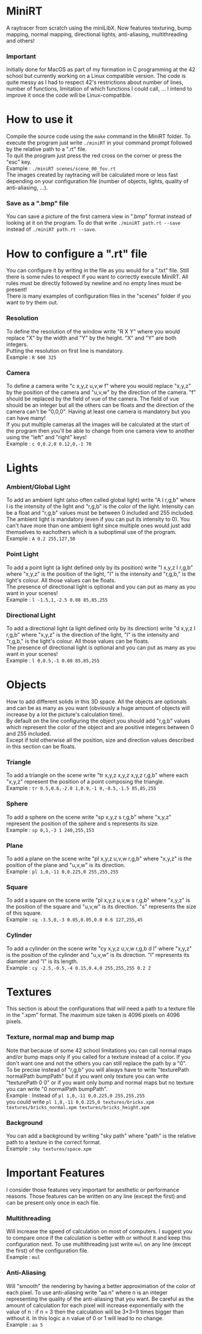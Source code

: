 # MiniRT
A raytracer from scratch using the miniLibX. Now features texturing, bump mapping, normal mapping, directional lights, anti-aliasing, multithreading and others!

### Important
Initially done for MacOS as part of my formation in C programming at the 42 school but currently working on a Linux compatible version.
The code is quite messy as I had to respect 42's restrictions about number of lines, number of functions, limitation of which functions I could call, ...
I intend to improve it once the code will be Linux-compatible.

# How to use it
Compile the source code using the `make` command in the MiniRT folder.
To execute the program just write `./miniRT` in your command prompt followed by the relative path to a ".rt" file.  
To quit the program just press the red cross on the corner or press the "esc" key.  
Example : `./miniRT scenes/scene_00_fov.rt`  
The images created by raytracing will be calculated more or less fast depending on your configuration file (number of objects, lights, quality of anti-aliasing, ...).  

### Save as a ".bmp" file
You can save a picture of the first camera view in ".bmp" format instead of looking at it on the program. To do that write `./miniRT path.rt --save` instead of `./miniRT path.rt --save`.  

# How to configure a ".rt" file
You can configure it by writing in the file as you would for a ".txt" file. Still there is some rules to respect if you want to correctly execute MiniRT.
All rules must be directly followed by newline and no empty lines must be present!  
There is many examples of configuration files in the "scenes" folder if you want to try them out. 

### Resolution
To define the resolution of the window write "R X Y" where you would replace "X" by the width and "Y" by the height. "X" and "Y" are both integers.  
Putting the resolution on first line is mandatory.  
Example : `R 600 325`

### Camera
To define a camera write "c x,y,z u,v,w f" where you would replace "x,y,z" by the position of the camera and "u,v,w" by the direction of the camera. "f" should be replaced by the field of vue of the camera. The field of vue should be an integer but all the others can be floats and the direction of the camera can't be "0,0,0".
Having at least one camera is mandatory but you can have many!  
If you put multiple cameras all the images will be calculated at the start of the program then you'll be able to change from one camera view to another using the "left" and "right" keys!  
Example : `c 0,0.2,0 0.12,0,-1 70` 

# Lights  

### Ambient/Global Light
To add an ambient light (also often called global light) write "A I r,g,b" where I is the intensity of the light and "r,g,b" is the color of the light. Intensity can be a float and "r,g,b" values must be between 0 included and 255 included.  
The ambient light is mandatory (even if you can put its intensity to 0). You can't have more than one ambient light since multiple ones would just add themselves to eachothers which is a suboptimal use of the program.  
Example : `A 0.2 255,127,50` 

### Point Light
To add a point light (a light defined only by its position) write "l x,y,z I r,g,b" where "x,y,z" is the position of the light, "I" is the intensity and "r,g,b," is the light's colour. All those values can be floats.  
The presence of directional light is optional and you can put as many as you want in your scenes!  
Example : `l -1.5,1,-2.5 0.08 85,85,255`  

### Directional Light
To add a directional light (a light defined only by its direction) write "d x,y,z I r,g,b"  where "x,y,z" is the direction of the light, "I" is the intensity and "r,g,b," is the light's colour. All those values can be floats.  
The presence of directional light is optional and you can put as many as you want in your scenes!  
Example : `l 0,0.5,-1 0.08 85,85,255`  

# Objects 
How to add different solids in this 3D space. All the objects are optionals and can be as many as you want (obviously a huge amount of objects will increase by a lot the picture's calculation time).  
By default on the line configuring the object you should add "r,g,b" values which represent the color of the object and are positive integers between 0 and 255 included.  
Except if told otherwise all the position, size and direction values described in this section can be floats.  

### Triangle  
To add a triangle on the scene write "tr x,y,z x,y,z x,y,z r,g,b" where each "x,y,z" represent the position of a point composing the triangle.  
Example : `tr 0.5,0.6,-2.8 1,0.9,-1 0,-0.5,-1.5 85,85,255`  

### Sphere  
To add a sphere on the scene write "sp x,y,z s r,g,b" where "x,y,z" represent the position of the sphere and s represents its size.  
Example : `sp 0,1,-3 1 240,255,153`  

### Plane  
To add a plane on the scene write "pl x,y,z u,v,w r,g,b" where "x,y,z" is the position of the plane and "u,v,w" is its direction.  
Example : `pl 1,0,-11 0,0.225,0 255,255,255`  

### Square  
To add a square on the scene write "pl x,y,z u,v,w s r,g,b" where "x,y,z" is the position of the square and "u,v,w" is its direction. "s" represents the size of this square.  
Example : `sq -3.5,0,-3 0.05,0.05,0.0 0.6 127,255,45`  

### Cylinder
To add a cylinder on the scene write "cy x,y,z u,v,w r,g,b d l" where "x,y,z" is the position of the cylinder and "u,v,w" is its direction. "l" represents its diameter and "l" is its length.  
Example : `cy -2.5,-0.5,-4 0.15,0.4,0 255,255,255 0.2 2`  

# Textures  
This section is about the configurations that will need a path to a texture file in the ".xpm" format. The maximum size taken is 4096 pixels on 4096 pixels.  

### Texture, normal map and bump map
Note that because of some 42 school limitations you can call normal maps and/or bump maps only if you called for a texture instead of a color. If you don't want one and not the others you can still replace the path by a "0".  
To be precise instead of "r,g,b" you will always have to write "texturePath normalPath bumpPath" but if you want only texture you can write "texturePath 0 0" or if you want only bump and normal maps but no texture you can write "0 normalPath bumpPath".  
Example : Instead of `pl 1,0,-11 0,0.225,0 255,255,255`  
you could write `pl 1,0,-11 0,0.225,0 textures/bricks.xpm textures/bricks_normal.xpm textures/bricks_height.xpm`  

### Background  
You can add a background by writing "sky path" where "path" is the relative path to a texture in the correct format.  
Example : `sky textures/space.xpm`  

# Important Features  
I consider those features very important for aesthetic or performance reasons. Those features can be written on any line (except the first) and can be present only once in each file.

### Multithreading  
Will increase the speed of calculation on most of computers. I suggest you to compare once if the calculation is better with or without it and keep this configuration next. To use multithreading just write `mul` on any line (except the first) of the configuration file.  
Example : `mul`  

### Anti-Aliasing  
Will "smooth" the rendering by having a better approximation of the color of each pixel. To use anti-aliasing write "aa n" where n is an integer representing the quality of the anti-aliasing that you want. Be careful as the amount of calculation for each pixel will increase exponentially with the value of n : if n = 3 then the calculation will be 3*3=9 times bigger than without it. In this logic a n value of 0 or 1 will lead to no change.  
Example : `aa 5`  
